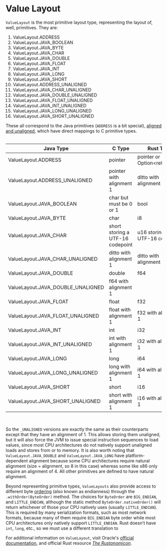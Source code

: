 # Value Layout
`ValueLayout` is the most primitive layout type, representing the layout of,
well, primitives. They are:
<br>  
1. ValueLayout.ADDRESS
1. ValueLayout.JAVA_BOOLEAN
1. ValueLayout.JAVA_BYTE
1. ValueLayout.JAVA_CHAR
1. ValueLayout.JAVA_DOUBLE
1. ValueLayout.JAVA_FLOAT
1. ValueLayout.JAVA_INT
1. ValueLayout.JAVA_LONG
1. ValueLayout.JAVA_SHORT
1. ValueLayout.ADDRESS_UNALIGNED
1. ValueLayout.JAVA_CHAR_UNALIGNED
1. ValueLayout.JAVA_DOUBLE_UNALIGNED
1. ValueLayout.JAVA_FLOAT_UNALIGNED
1. ValueLayout.JAVA_INT_UNALIGNED
1. ValueLayout.JAVA_LONG_UNALIGNED
1. ValueLayout.JAVA_SHORT_UNALIGNED
 
These all correspond to the Java
primitives (`ADDRESS` is a bit special), [aligned and unaligned](size_and_alignment.md), which have
direct mappings to C primitive types.  
<br>  

| **Java Type** | **C Type** | **Rust Type** |
|---------------|------------|---------------|
| ValueLayout.ADDRESS | pointer | pointer or Option\<reference\> 
| ValueLayout.ADDRESS_UNALIGNED | pointer with alignment 1 | ditto with alignment 1 
| ValueLayout.JAVA_BOOLEAN | char but must be 0 or 1 | bool |
| ValueLayout.JAVA_BYTE | char | i8 |
| ValueLayout.JAVA_CHAR | short storing a UTF-16 codepoint | u16 storing a UTF-16 codepoint |
| ValueLayout.JAVA_CHAR_UNALIGNED | ditto with alignment 1 | ditto with alignment 1 |
| ValueLayout.JAVA_DOUBLE | double | f64 |
| ValueLayout.JAVA_DOUBLE_UNALIGNED | f64 with alignment 1 | 
| ValueLayout.JAVA_FLOAT | float | f32 |
| ValueLayout.JAVA_FLOAT_UNALIGNED | float with alignment 1 | f32 with alignment 1 |
| ValueLayout.JAVA_INT | int | i32 |
| ValueLayout.JAVA_INT_UNALIGNED | int with alignment 1 | i32 with alignment 1 |
| ValueLayout.JAVA_LONG | long | i64 |
| ValueLayout.JAVA_LONG_UNALIGNED | long with alignment 1 | i64 with alignment 1 |
| ValueLayout.JAVA_SHORT | short | i16 |
| ValueLayout.JAVA_SHORT_UNALIGNED | short with alignment 1 | i16 with alignment 1 |

<br>  

So the `_UNALIGNED` versions are exactly the same as their counterparts
except that they have an alignment of 1. This allows storing them unaligned,
but it will also force the JVM to issue special instruction sequences to load
values, since most CPU architectures do not natively support unaligned loads
and stores from or to memory. It is also worth noting that
`ValueLayout.JAVA_DOUBLE` and `ValueLayout.JAVA_LONG` have
platform-dependent alignment because some CPU architectures require
natural alignment (size = alignment, so 8 in this case) whereas some like
x86 only require an alignment of 4. All other primitives are defined to have
natural alignment.

Beyond representing primitive types, `ValueLayouts` also provide access to
different byte [ordering](orderings.md) (also known as endianness) through the
`.withOrder(ByteOrder)` method. The choices for `ByteOrder` are `BIG_ENDIAN`,
and `LITTLE_ENDIAN`, although the static method `ByteOrder.nativeOrder()`
will return whichever of those your CPU natively uses (usually
`LITTLE_ENDIAN`). This is required by many serialization formats, such as
most network formats, because many of them require `BIG_ENDIAN` byte
order while most CPU architectures only natively support `LITTLE_ENDIAN`.
Rust doesn’t have `int`, `long`, etc., so we must use a different translation to

For additional information on `ValueLayout`, visit Oracle's [official documentation](https://cr.openjdk.org/~mcimadamore/jdk/FFM_22_PR/javadoc/java.base/java/lang/foreign/ValueLayout.html), and official Rust resource [*The Rustonomicon*](https://doc.rust-lang.org/nomicon/).
